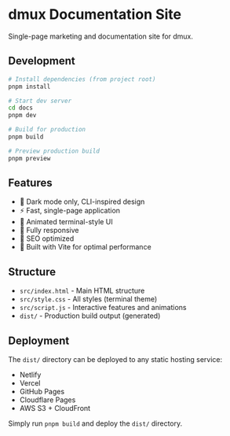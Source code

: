 # dmux Documentation Site

Single-page marketing and documentation site for dmux.

## Development

```bash
# Install dependencies (from project root)
pnpm install

# Start dev server
cd docs
pnpm dev

# Build for production
pnpm build

# Preview production build
pnpm preview
```

## Features

- 🌙 Dark mode only, CLI-inspired design
- ⚡ Fast, single-page application
- 🎨 Animated terminal-style UI
- 📱 Fully responsive
- 🎯 SEO optimized
- 🚀 Built with Vite for optimal performance

## Structure

- `src/index.html` - Main HTML structure
- `src/style.css` - All styles (terminal theme)
- `src/script.js` - Interactive features and animations
- `dist/` - Production build output (generated)

## Deployment

The `dist/` directory can be deployed to any static hosting service:

- Netlify
- Vercel
- GitHub Pages
- Cloudflare Pages
- AWS S3 + CloudFront

Simply run `pnpm build` and deploy the `dist/` directory.
